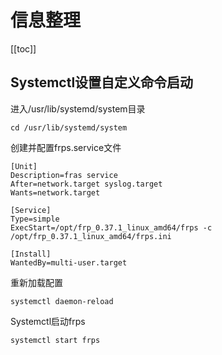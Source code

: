 # 信息整理
[[toc]]


## Systemctl设置自定义命令启动

进入/usr/lib/systemd/system目录

```shell
cd /usr/lib/systemd/system 
```

创建并配置frps.service文件

```shell
[Unit]
Description=fras service
After=network.target syslog.target
Wants=network.target

[Service]
Type=simple
ExecStart=/opt/frp_0.37.1_linux_amd64/frps -c /opt/frp_0.37.1_linux_amd64/frps.ini

[Install]
WantedBy=multi-user.target
```

重新加载配置

```shell
systemctl daemon-reload
```

Systemctl启动frps

```shell
systemctl start frps
```